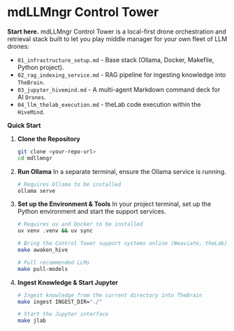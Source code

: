 # mdLLMngr Control Tower

**Start here.** mdLLMngr Control Tower is a local-first drone orchestration and retrieval stack built to let you play middle manager for your own fleet of LLM drones:
- `01_infrastructure_setup.md` - Base stack (Ollama, Docker, Makefile, Python project).
- `02_rag_indexing_service.md` - RAG pipeline for ingesting knowledge into `TheBrain`.
- `03_jupyter_hivemind.md` - A multi-agent Markdown command deck for AI `Drones`.
- `04_llm_thelab_execution.md` - theLab code execution within the `HiveMind`.

**Quick Start**

1.  **Clone the Repository**
    ```bash
    git clone <your-repo-url>
    cd mdllmngr
    ```

2.  **Run Ollama**
    In a separate terminal, ensure the Ollama service is running.
    ```bash
    # Requires Ollama to be installed
    ollama serve
    ```

3.  **Set up the Environment & Tools**
    In your project terminal, set up the Python environment and start the support services.
    ```bash
    # Requires uv and Docker to be installed
    uv venv .venv && uv sync

    # Bring the Control Tower support systems online (Weaviate, theLab)
    make awaken_hive

    # Pull recommended LLMs
    make pull-models
    ```

4.  **Ingest Knowledge & Start Jupyter**
    ```bash
    # Ingest knowledge from the current directory into TheBrain
    make ingest INGEST_DIR="./"

    # Start the Jupyter interface
    make jlab
    ```
